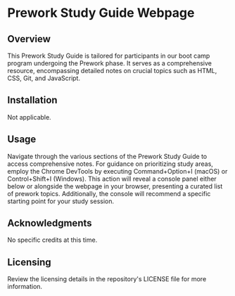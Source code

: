 # Prework Study Guide Webpage

## Overview

This Prework Study Guide is tailored for participants in our boot camp program undergoing the Prework phase. It serves as a comprehensive resource, encompassing detailed notes on crucial topics such as HTML, CSS, Git, and JavaScript.

## Installation

Not applicable.

## Usage

Navigate through the various sections of the Prework Study Guide to access comprehensive notes. For guidance on prioritizing study areas, employ the Chrome DevTools by executing Command+Option+I (macOS) or Control+Shift+I (Windows). This action will reveal a console panel either below or alongside the webpage in your browser, presenting a curated list of prework topics. Additionally, the console will recommend a specific starting point for your study session.

## Acknowledgments

No specific credits at this time.

## Licensing

Review the licensing details in the repository's LICENSE file for more information.
